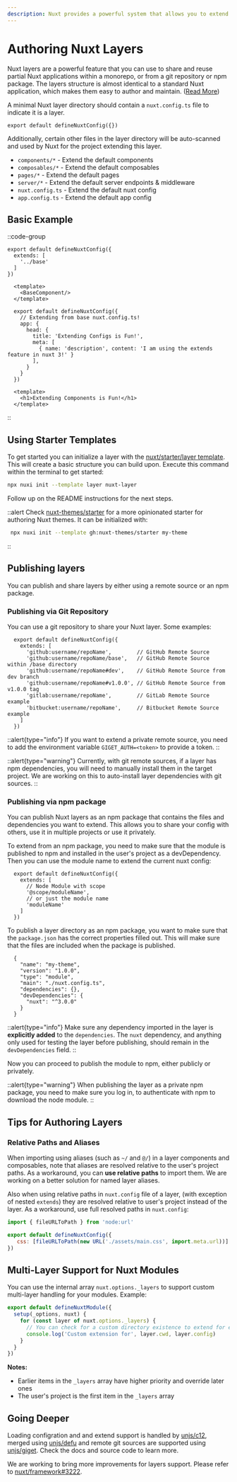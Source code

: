 ```yaml
---
description: Nuxt provides a powerful system that allows you to extend the default files, configs, and much more.
---
```


# Authoring Nuxt Layers

Nuxt layers are a powerful feature that you can use to share and reuse partial Nuxt applications within a monorepo, or from a git repository or npm package. The layers structure is almost identical to a standard Nuxt application, which makes them easy to author and maintain. ([Read More](/docs/getting-started/layers))

A minimal Nuxt layer directory should contain a `nuxt.config.ts` file to indicate it is a layer.

```ts{}[base/nuxt.config.ts]
export default defineNuxtConfig({})
```

Additionally, certain other files in the layer directory will be auto-scanned and used by Nuxt for the project extending this layer.

- `components/*`   - Extend the default components
- `composables/*`  - Extend the default composables
- `pages/*`        - Extend the default pages
- `server/*`       - Extend the default server endpoints & middleware
- `nuxt.config.ts` - Extend the default nuxt config
- `app.config.ts`  - Extend the default app config

## Basic Example

::code-group

  ```ts{}[app/nuxt.config.ts]
  export default defineNuxtConfig({
    extends: [
      '../base'
    ]
  })
  ```

  ```vue{}[app/app.vue]
    <template>
      <BaseComponent/>
    </template>
  ```

  ```ts{}[base/nuxt.config.ts]
    export default defineNuxtConfig({
      // Extending from base nuxt.config.ts!
      app: {
        head: {
          title: 'Extending Configs is Fun!',
          meta: [
            { name: 'description', content: 'I am using the extends feature in nuxt 3!' }
          ],
        }
      }
    })
  ```

  ```vue{}[base/components/BaseComponent.vue]
    <template>
      <h1>Extending Components is Fun!</h1>
    </template>
  ```

::

## Using Starter Templates

To get started you can initialize a layer with the [nuxt/starter/layer template](https://github.com/nuxt/starter/tree/layer). This will create a basic structure you can build upon. Execute this command within the terminal to get started:

```bash
npx nuxi init --template layer nuxt-layer
```

Follow up on the README instructions for the next steps.

::alert
Check [nuxt-themes/starter](https://github.com/nuxt-themes/starter) for a more opinionated starter for authoring Nuxt themes. It can be initialized with:

```bash
 npx nuxi init --template gh:nuxt-themes/starter my-theme
```

::

## Publishing layers

You can publish and share layers by either using a remote source or an npm package.

### Publishing via Git Repository

You can use a git repository to share your Nuxt layer. Some examples:

```ts{}[nuxt.config.ts]
  export default defineNuxtConfig({
    extends: [
      'github:username/repoName',        // GitHub Remote Source
      'github:username/repoName/base',   // GitHub Remote Source within /base directory
      'github:username/repoName#dev',    // GitHub Remote Source from dev branch
      'github:username/repoName#v1.0.0', // GitHub Remote Source from v1.0.0 tag
      'gitlab:username/repoName',        // GitLab Remote Source example
      'bitbucket:username/repoName',     // Bitbucket Remote Source example
    ]
  })
```

::alert{type="info"}
If you want to extend a private remote source, you need to add the environment variable `GIGET_AUTH=<token>` to provide a token.
::

::alert{type="warning"}
Currently, with git remote sources, if a layer has npm dependencies, you will need to manually install them in the target project. We are working on this to auto-install layer dependencies with git sources.
::

### Publishing via npm package

You can publish Nuxt layers as an npm package that contains the files and dependencies you want to extend. This allows you to share your config with others, use it in multiple projects or use it privately.

To extend from an npm package, you need to make sure that the module is published to npm and installed in the user's project as a devDependency. Then you can use the module name to extend the current nuxt config:

```ts{}[nuxt.config.ts]
  export default defineNuxtConfig({
    extends: [
      // Node Module with scope
      '@scope/moduleName',
      // or just the module name
      'moduleName'
    ]
  })
```

To publish a layer directory as an npm package, you want to make sure that the `package.json` has the correct properties filled out. This will make sure that the files are included when the package is published.

```json{}[package.json]
  {
    "name": "my-theme",
    "version": "1.0.0",
    "type": "module",
    "main": "./nuxt.config.ts",
    "dependencies": {},
    "devDependencies": {
      "nuxt": "^3.0.0"
    }
  }
```

::alert{type="info"}
Make sure any dependency imported in the layer is **explicitly added** to the `dependencies`. The `nuxt` dependency, and anything only used for testing the layer before publishing, should remain in the `devDependencies` field.
::

Now you can proceed to publish the module to npm, either publicly or privately.

::alert{type="warning"}
When publishing the layer as a private npm package, you need to make sure you log in, to authenticate with npm to download the node module.
::

## Tips for Authoring Layers

### Relative Paths and Aliases

When importing using aliases (such as `~/` and `@/`) in a layer components and composables, note that aliases are resolved relative to the user's project paths. As a workaround, you can **use relative paths** to import them. We are working on a better solution for named layer aliases.

Also when using relative paths in `nuxt.config` file of a layer, (with exception of nested `extends`) they are resolved relative to user's project instead of the layer. As a workaround, use full resolved paths in `nuxt.config`:

```js
import { fileURLToPath } from 'node:url'

export default defineNuxtConfig({
   css: [fileURLToPath(new URL('./assets/main.css', import.meta.url))]
})
```

## Multi-Layer Support for Nuxt Modules

You can use the internal array `nuxt.options._layers` to support custom multi-layer handling for your modules. Example:

```js
export default defineNuxtModule({
  setup(_options, nuxt) {
    for (const layer of nuxt.options._layers) {
      // You can check for a custom directory existence to extend for each layer
      console.log('Custom extension for', layer.cwd, layer.config)
    }
  }
})
```

**Notes:**

- Earlier items in the `_layers` array have higher priority and override later ones
- The user's project is the first item in the `_layers` array

## Going Deeper

Loading configration and and extend support is handled by [unjs/c12](https://github.com/unjs/c12), merged using [unjs/defu](https://github.com/unjs/defu) and remote git sources are supported using [unjs/giget](https://github.com/unjs/giget). Check the docs and source code to learn more.

We are working to bring more improvements for layers support. Please refer to [nuxt/framework#3222](https://github.com/nuxt/framework/issues/3222).

